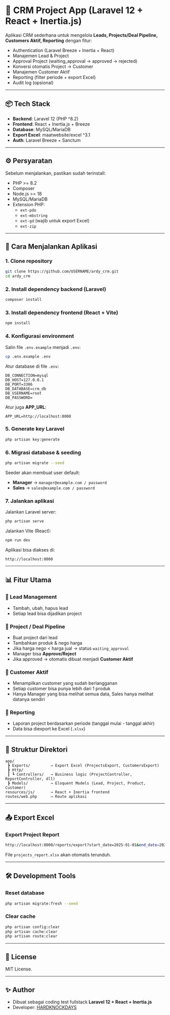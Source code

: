 # 🚀 CRM Project App (Laravel 12 + React + Inertia.js)

Aplikasi CRM sederhana untuk mengelola **Leads, Projects/Deal Pipeline, Customers Aktif, Reporting** dengan fitur:
- Authentication (Laravel Breeze + Inertia + React)
- Manajemen Lead & Project
- Approval Project (waiting_approval → approved → rejected)
- Konversi otomatis Project → Customer
- Manajemen Customer Aktif
- Reporting (filter periode + export Excel)
- Audit log (opsional)

---

## 📦 Tech Stack
- **Backend**: Laravel 12 (PHP ^8.2)
- **Frontend**: React + Inertia.js + Breeze
- **Database**: MySQL/MariaDB
- **Export Excel**: maatwebsite/excel ^3.1
- **Auth**: Laravel Breeze + Sanctum

---

## ⚙️ Persyaratan
Sebelum menjalankan, pastikan sudah terinstall:
- PHP >= 8.2
- Composer
- Node.js >= 18
- MySQL/MariaDB
- Extension PHP:
  - `ext-pdo`
  - `ext-mbstring`
  - `ext-gd` (wajib untuk export Excel)
  - `ext-zip`

---

## 🚀 Cara Menjalankan Aplikasi

### 1. Clone repository
```bash
git clone https://github.com/USERNAME/ardy_crm.git
cd ardy_crm
```

### 2. Install dependency backend (Laravel)
```bash
composer install
```

### 3. Install dependency frontend (React + Vite)
```bash
npm install
```

### 4. Konfigurasi environment
Salin file `.env.example` menjadi `.env`:
```bash
cp .env.example .env
```

Atur database di file `.env`:
```env
DB_CONNECTION=mysql
DB_HOST=127.0.0.1
DB_PORT=3306
DB_DATABASE=crm_db
DB_USERNAME=root
DB_PASSWORD=
```

Atur juga **APP_URL**:
```env
APP_URL=http://localhost:8000
```

### 5. Generate key Laravel
```bash
php artisan key:generate
```

### 6. Migrasi database & seeding
```bash
php artisan migrate --seed
```

Seeder akan membuat user default:
- **Manager** → `manager@example.com / password`
- **Sales** → `sales@example.com / password`

### 7. Jalankan aplikasi
Jalankan Laravel server:
```bash
php artisan serve
```

Jalankan Vite (React):
```bash
npm run dev
```

Aplikasi bisa diakses di:
```
http://localhost:8000
```

---

## 📊 Fitur Utama

### 🔹 Lead Management
- Tambah, ubah, hapus lead
- Setiap lead bisa dijadikan project

### 🔹 Project / Deal Pipeline
- Buat project dari lead
- Tambahkan produk & nego harga
- Jika harga nego < harga jual → status `waiting_approval`
- Manager bisa **Approve/Reject**
- Jika approved → otomatis dibuat menjadi **Customer Aktif**

### 🔹 Customer Aktif
- Menampilkan customer yang sudah berlangganan
- Setiap customer bisa punya lebih dari 1 produk
- Hanya Manager yang bisa melihat semua data, Sales hanya melihat datanya sendiri

### 🔹 Reporting
- Laporan project berdasarkan periode (tanggal mulai - tanggal akhir)
- Data bisa diexport ke Excel (`.xlsx`)

---

## 📂 Struktur Direktori
```
app/
 ┣ Exports/         → Export Excel (ProjectsExport, CustomersExport)
 ┣ Http/
 ┃ ┗ Controllers/   → Business logic (ProjectController, ReportController, dll)
 ┣ Models/          → Eloquent Models (Lead, Project, Product, Customer)
resources/js/       → React + Inertia frontend
routes/web.php      → Route aplikasi
```

---

## 📤 Export Excel

### Export Project Report
```bash
http://localhost:8000/reports/export?start_date=2025-01-01&end_date=2025-01-31
```

File `projects_report.xlsx` akan otomatis terunduh.

---

## 🛠️ Development Tools

### Reset database
```bash
php artisan migrate:fresh --seed
```

### Clear cache
```bash
php artisan config:clear
php artisan cache:clear
php artisan route:clear
```

---

## 📌 License
MIT License.  

---

## ✨ Author
- Dibuat sebagai coding test fullstack **Laravel 12 + React + Inertia.js**  
- Developer: [HARDKNOCKDAYS](https://github.com/HARDKNOCKDAYS)
